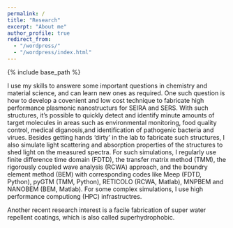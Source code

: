 ```yaml
---
permalink: /
title: "Research"
excerpt: "About me"
author_profile: true
redirect_from: 
  - "/wordpress/"
  - "/wordpress/index.html"
---
```


{% include base_path %}

I use my skills to answere some important questions in chemistry and material science, and can learn new ones as required. One such question is how to develop a covenient and low cost technique to fabricate high performance plasmonic nanostructurs for SEIRA and SERS. With such structures, it’s possible to quickly detect and identify minute amounts of target molecules in areas such as environmental monitoring, food quality control, medical diganosis,and identification of pathogenic bacteria and virues. Besides getting hands ‘dirty’ in the lab to fabricate such structures, I also simulate light scattering and absorption properties of the structures to shed light on the measured spectra. For such simulations, I regularly use finite difference time domain (FDTD), the transfer matrix method (TMM), the rigorously coupled wave analysis (RCWA) approach, and the boundry element method (BEM) with corresponding codes like Meep (FDTD, Python), pyGTM (TMM, Python), RETICOLO (RCWA, Matlab), MNPBEM and NANOBEM (BEM, Matlab). For some complex simulations, I use high performance computiong (HPC) infrastructres.

Another recent research interest is a facile fabrication of super water repellent coatings, which is also called superhydrophobic.

